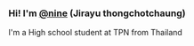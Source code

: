 ### Hi! I'm [@nine](https://www.facebook.com/Jirayu.Thongchotchaung/) (Jirayu thongchotchaung) 

I'm a High school student at TPN from Thailand


